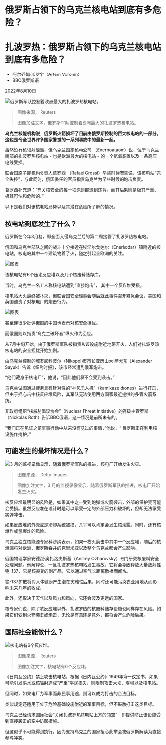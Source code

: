 # 俄罗斯占领下的乌克兰核电站到底有多危险？


#  扎波罗热：俄罗斯占领下的乌克兰核电站到底有多危险？

  * 阿尔乔姆‧沃罗宁（Artem Voronin） 
  * BBC俄罗斯语 

2022年8月10日

![俄罗斯军队控制着欧洲最大的扎波罗热核电站。](_126259396_cd546fb4-1ea3-4022-a11a-d9a0f9e94601.jpg)

> 图像来源，  Reuters
>
> 图像加注文字，俄罗斯军队控制着欧洲最大的扎波罗热核电站。

**乌克兰核能机构说，俄罗斯火箭损坏了目前由俄罗斯控制的巨大核电站的一部分，这也是令全世界许多国家警觉的一系列事故中的最新一起。**

虽然没有核辐射泄漏，但乌克兰国家核电公司 （Enerhoataom）说，位于乌克兰南部的扎波罗热核电站 - 也是欧洲最大的核电站 - 的一个氮氧装置以及一条高压电线受损。

联合国原子能机构负责人葛罗西 （Rafael Grossi）早些时候警告说，该核电站“完全失控”，与此同时，俄国委任的官员指责乌克兰为早些时候的炮击负责。

葛罗西补充道：“有关核安全的每一项原则都遭到违背。而其后果则是极其严重、极其可怕和危险的。”

以下是我们对该核电站局势以及其潜在危险所了解的情况。

##  核电站到底发生了什么？

俄罗斯在今年3月初，即全面入侵乌克兰后的第二周接管了扎波罗热核电站。

俄国和乌克兰部队之间的战斗十分接近在埃涅尔戈达尔（Enerhodar）镇附近的核电站，核电站其中一个建筑物着了火，随之引起全欧洲的关注。

![图表](_126254270_zaporizhzhya_nuclear_power_plant_640-2x-nc.png)

该核电站有6个压水反应堆以及几个核废料储存库。

当时，乌克兰一名工人称核电站遭到“直接炮击”， 其中一个反应堆受损。

核电站大火最终被扑灭，但联合国安全理事会随后就此事件召开紧急会议，美国和英国谴责了对核电厂的炮击行为。

![图表](_126254269_ukraine_zaporizhzhia_nuclear_map-2x-nc.png)

甚至连很少批评俄国的中国也表示对核安全担忧。

而俄国则以指责“乌克兰破坏者”纵火作为回应。

从7月中旬开始，由于俄罗斯军队被指责从该设施附近地带开火，人们对扎波罗热核电站的安全担忧开始加剧。

由乌克兰控制的城市尼科波尔（Nikopol)市市长亚历山大·萨尤克（Alexander Sayuk）告诉《纽约时报》，该市经常遭到俄军炮击。

“他们藏身于核电厂”，他说，“因此他们将不会受到袭击。”

乌克兰试图通过使用具有针对性的“神风无人机”（kamikaze drones）进行打击，但由于担心击中核反应堆风险，其军队无法使用西方国家最近提供的多管火箭系统。

非政府组织“核威胁倡议协会”（Nuclear Threat Initiative）的高级主管罗斯（Nickolas Roth）告诉BBC俄语，这一情况是前所未有的。

“我们正在见证之前军事行动中从来没有见过的事情，”他说，“ 俄罗斯正在利用核设施作掩护。”

##  可能发生的最坏情况是什么？

![3 月的监视录像显示，随着俄罗斯军队的推进，核电厂开始发生火灾。](_126259395_f1fe2cbd-3ef7-44e5-a82b-63a59c13a61a.jpg)

> 图像来源，  Getty Images
>
> 图像加注文字，3 月的监视录像显示，随着俄罗斯军队的推进，核电厂开始发生火灾。

核反应堆最明显的风险是，如果其中之一受到炮弹或火箭袭击，外部的保护壳可能会受损。虽然反应堆在设计时是可以承受一定的外部压力和破坏的，但却无法承受实弹冲击。

如果反应堆的外壳或是冷却系统被损，几乎可以肯定会发生核泄露。同时，还有核爆炸或氢爆炸的风险。

乌克兰独立核能源专家科沙纳表示，如果一枚火箭击中其中一个反应堆，随后的核泄漏将对欧洲、俄罗斯吞并的克里米亚以及整个乌克兰都会产生影响。

俄国物理学家安德烈·奥扎洛夫斯基（Andrey Ozharovsky）专门研究核废料安全处理问题。他解释说，一旦扎波罗热核电站发生事故，它将会导致释放大量放射性铯-137，它是核裂变的副产品，它以通过空气长距离散播而闻名。

铯-137扩散将对人体健康产生潜在灾难性后果，同时还可能污染农业用地从而影响未来几年的收成。

此外，还取决于天气以及风力和风向，它还会波及更远的国家。

核专家们说，除了核反应堆以外，扎波罗热的核废料储存设施也同样存在风险。如果它们受到火箭袭击或炮击，无论是有意还是意外，都将会产生危险后果。

##  国际社会能做什么？

![核电站有6个反应堆。](_126259397_c72770d2-3b8b-46f4-b3f1-f37a95a1be4a.jpg)

> 图像来源，  Reuters
>
> 图像加注文字，核电站有6个反应堆。

《日内瓦公约》禁止攻击核电站，根据《日内瓦公约》1949年第一议定书，如果可能引发洪水或核辐射造成“严重”平民损失，则限制攻击大坝、堤坝以及核电站。

但同时，如果电厂为军事而非民事用途，则可以成为打击的合法目标。

类似规定还适用于位于危险基础设施附近的军事目标，但不鼓励打击这类目标。

乌克兰已经请求国际社会“关闭扎波罗热核电站上方的领空” - 即提供防止该设施受到直接袭击的空中防御措施。

但这似乎不可能得到执行，因为支持乌克兰的国家担心此举会被俄罗斯解读为直接参与冲突。


